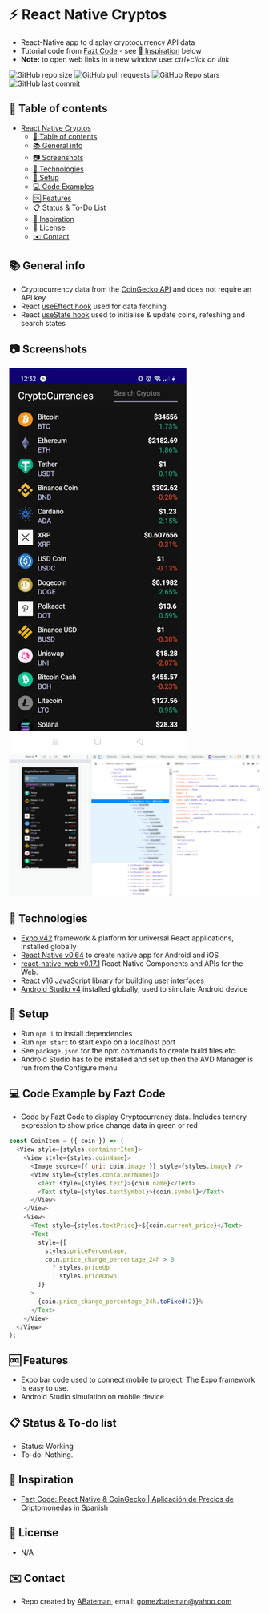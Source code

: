 # :zap: React Native Cryptos

* React-Native app to display cryptocurrency API data
* Tutorial code from [Fazt Code](https://www.youtube.com/channel/UCMn28O1sQGochG94HdlthbA) - see [:clap: Inspiration](#clap-inspiration) below
* **Note:** to open web links in a new window use: _ctrl+click on link_

![GitHub repo size](https://img.shields.io/github/repo-size/AndrewJBateman/react-native-cryptos?style=plastic)
![GitHub pull requests](https://img.shields.io/github/issues-pr/AndrewJBateman/react-native-cryptos?style=plastic)
![GitHub Repo stars](https://img.shields.io/github/stars/AndrewJBateman/react-native-cryptos?style=plastic)
![GitHub last commit](https://img.shields.io/github/last-commit/AndrewJBateman/react-native-cryptos?style=plastic)

## :page_facing_up: Table of contents

* [React Native Cryptos](#react-native-cryptos)
  * [:page_facing_up: Table of contents](#page_facing_up-table-of-contents)
  * [:books: General info](#books-general-info)
  * [:camera: Screenshots](#camera-screenshots)
  * [:signal_strength: Technologies](#signal_strength-technologies)
  * [:floppy_disk: Setup](#floppy_disk-setup)
  * [:computer: Code Examples](#computer-code-examples)
  * [:cool: Features](#cool-features)
  * [:clipboard: Status & To-Do List](#clipboard-status--to-do-list)
  * [:clap: Inspiration](#clap-inspiration)
  * [:file_folder: License](#file_folder-license)
  * [:envelope: Contact](#envelope-contact)

## :books: General info

* Cryptocurrency data from the [CoinGecko API](https://www.coingecko.com/en/api) and does not require an API key
* React [useEffect hook](https://reactjs.org/docs/hooks-effect.html) used for data fetching
* React [useState hook](https://reactjs.org/docs/hooks-state.html) used to initialise & update coins, refeshing and search states

## :camera: Screenshots

![React-Native img](./img/crypto.jpg)
![React-Native img](./img/react.png)

## :signal_strength: Technologies

* [Expo v42](https://docs.expo.io/) framework & platform for universal React applications, installed globally
* [React Native v0.64](https://reactnative.dev/) to create native app for Android and iOS
* [react-native-web v0.17.1](https://www.npmjs.com/package/react-native-web) React Native Components and APIs for the Web.
* [React v16](https://reactjs.org/) JavaScript library for building user interfaces
* [Android Studio v4](https://developer.android.com/studio) installed globally, used to simulate Android device

## :floppy_disk: Setup

* Run `npm i` to install dependencies
* Run `npm start` to start expo on a localhost port
* See `package.json` for the npm commands to create build files etc.
* Android Studio has to be installed and set up then the AVD Manager is run from the Configure menu

## :computer: Code Example by Fazt Code

* Code by Fazt Code to display Cryptocurrency data. Includes ternery expression to show price change data in green or red

```javascript
const CoinItem = ({ coin }) => (
  <View style={styles.containerItem}>
    <View style={styles.coinName}>
      <Image source={{ uri: coin.image }} style={styles.image} />
      <View style={styles.containerNames}>
        <Text style={styles.text}>{coin.name}</Text>
        <Text style={styles.textSymbol}>{coin.symbol}</Text>
      </View>
    </View>
    <View>
      <Text style={styles.textPrice}>${coin.current_price}</Text>
      <Text
        style={[
          styles.pricePercentage,
          coin.price_change_percentage_24h > 0
            ? styles.priceUp
            : styles.priceDown,
        ]}
      >
        {coin.price_change_percentage_24h.toFixed(2)}%
      </Text>
    </View>
  </View>
);
```

## :cool: Features

* Expo bar code used to connect mobile to project. The Expo framework is easy to use.
* Android Studio simulation on mobile device

## :clipboard: Status & To-do list

* Status: Working
* To-do: Nothing.

## :clap: Inspiration

* [Fazt Code: React Native & CoinGecko | Aplicación de Precios de Criptomonedas](https://www.youtube.com/watch?v=k9ptn9zNHng&t=38s) in Spanish

## :file_folder: License

* N/A

## :envelope: Contact

* Repo created by [ABateman](https://github.com/AndrewJBateman), email: gomezbateman@yahoo.com
